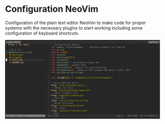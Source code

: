 # Configuration NeoVim

Configuration of the plain text editor NeoVim to make code for proper systems with the necessary plugins to start working including some configuration of keyboard shortcuts.

![Images for unsing this configuration with neovim mark to workspace clicket to changest](/img/workspace-style-for-nvim.png)
